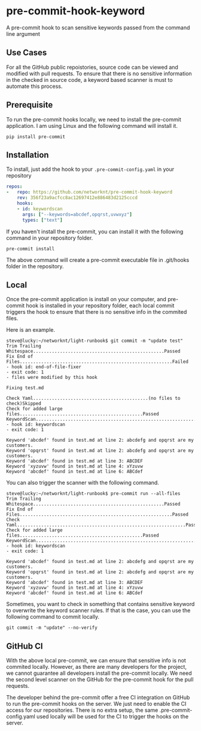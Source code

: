 # pre-commit-hook-keyword
A pre-commit hook to scan sensitive keywords passed from the command line argument

## Use Cases

For all the GitHub public repoistories, source code can be viewed and modified with pull requests. To ensure that there is no sensitive information in the checked in source code, a keyword based scanner is must to automate this process. 

## Prerequisite

To run the pre-commit hooks locally, we need to install the pre-commit application. I am using Linux and the following command will install it. 

```
pip install pre-commit
```

## Installation

To install, just add the hook to your `.pre-commit-config.yaml` in your repository

```yaml
repos:
-   repo: https://github.com/networknt/pre-commit-hook-keyword
    rev: 356f23a9acfcc8ac12697412e886483d2125cccd
    hooks:
    - id: keywordscan
      args: ["--keywords=abcdef,opqrst,uvwxyz"]
      types: ["text"]
```

If you haven't install the pre-commit, you can install it with the following command in your repository folder.

```
pre-commit install
```

The above command will create a pre-commit executable file in .git/hooks folder in the repository. 

## Local

Once the pre-commit application is install on your computer, and pre-commit hook is installed in your repository folder, each local commit triggers the hook to ensure that there is no sensitive info in the commited files.

Here is an example.

```
steve@lucky:~/networknt/light-runbook$ git commit -m "update test"
Trim Trailing Whitespace.................................................Passed
Fix End of Files.........................................................Failed
- hook id: end-of-file-fixer
- exit code: 1
- files were modified by this hook

Fixing test.md

Check Yaml...........................................(no files to check)Skipped
Check for added large files..............................................Passed
KeywordScan..............................................................Failed
- hook id: keywordscan
- exit code: 1

Keyword 'abcdef' found in test.md at line 2: abcdefg and opqrst are my customers.
Keyword 'opqrst' found in test.md at line 2: abcdefg and opqrst are my customers.
Keyword 'abcdef' found in test.md at line 3: ABCDEF
Keyword 'xyzuvw' found in test.md at line 4: xYzuvw
Keyword 'abcdef' found in test.md at line 6: ABCdef

```

You can also trigger the scanner with the following command. 

```
steve@lucky:~/networknt/light-runbook$ pre-commit run --all-files
Trim Trailing Whitespace.................................................Passed
Fix End of Files.........................................................Passed
Check Yaml...............................................................Passed
Check for added large files..............................................Passed
KeywordScan..............................................................Failed
- hook id: keywordscan
- exit code: 1

Keyword 'abcdef' found in test.md at line 2: abcdefg and opqrst are my customers.
Keyword 'opqrst' found in test.md at line 2: abcdefg and opqrst are my customers.
Keyword 'abcdef' found in test.md at line 3: ABCDEF
Keyword 'xyzuvw' found in test.md at line 4: xYzuvw
Keyword 'abcdef' found in test.md at line 6: ABCdef

```

Sometimes, you want to check in something that contains sensitive keyword to overwrite the keyword scanner rules. If that is the case, you can use the following command to commit locally. 


```
git commit -m "update" --no-verify
```

## GitHub CI

With the above local pre-commit, we can ensure that sensitive info is not commited locally. However, as there are many developers for the project, we cannot guarantee all developers install the pre-commit locally. We need the second level scanner on the GitHub for the pre-commit hook for the pull requests.

The developer behind the pre-commit offer a free CI integration on GitHub to run the pre-commit hooks on the server. We just need to enable the CI access for our repositories. There is no extra setup, the same .pre-commit-config.yaml used locally will be used for the CI to trigger the hooks on the server.



